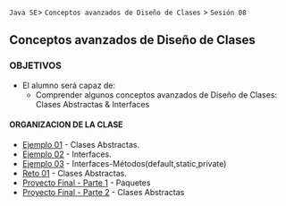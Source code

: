 
`Java SE`> `Conceptos avanzados de Diseño de Clases` > `Sesión 08`

## Conceptos avanzados de Diseño de Clases

### OBJETIVOS 

<ul>
  <li type= disc> El alumno será capaz de: 
  <ul>
     <li> Comprender algunos conceptos avanzados de Diseño de Clases: Clases Abstractas & Interfaces  
  </ul>
</ul>

#### ORGANIZACION DE LA CLASE 

- [Ejemplo 01](Ejemplo-01) - Clases Abstractas.
- [Ejemplo 02](Ejemplo-02) - Interfaces.
- [Ejemplo 03](Ejemplo-03) - Interfaces-Métodos(default,static,private)
- [Reto 01](Reto-01) - Clases Abstractas.
- [Proyecto Final - Parte 1](Proyecto-Parte1) - Paquetes
- [Proyecto Final - Parte 2](Proyecto-Parte2) - Clases Abstractas
